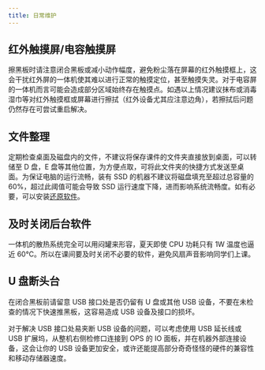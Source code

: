 ```yaml
---
title: 日常维护
---
```


## 红外触摸屏/电容触摸屏

擦黑板时请注意闭合黑板或减小动作幅度，避免粉尘落在屏幕的红外触摸框上，这会干扰红外屏的一体机使其难以进行正常的触摸定位，甚至触摸失灵。对于电容屏的一体机而言可能会造成部分区域始终存在触摸点。如遇以上情况建议抹布或消毒湿巾等对红外触摸框或屏幕进行擦拭（红外设备尤其应注意边角），若擦拭后问题仍然存在可尝试重启解决。

## 文件整理

定期检查桌面及磁盘内的文件，不建议将保存课件的文件夹直接放到桌面，可以转储至 D 盘，E 盘等其他位置，为方便点取，可将此文件夹的快捷方式发送至桌面。为保证电脑的运行流畅，装有 SSD 的机器不建议将磁盘填充至超过总容量的 60%，超过此阈值可能会导致 SSD 运行速度下降，进而影响系统流畅度。如有必要，可以安装[还原软件](../seewo-software-suggestion/core-utilities#还原软件)。

## 及时关闭后台软件

一体机的散热系统完全可以用闷罐来形容，夏天即使 CPU 功耗只有 1W 温度也逼近 60°C。所以在课间要及时关闭不必要的软件，避免风扇声音影响同学们上课。

## U 盘断头台

在闭合黑板前请留意 USB 接口处是否仍留有 U 盘或其他 USB 设备，不要在未检查的情况下快速推黑板，这容易造成 USB 设备及接口的损坏。

对于解决 USB 接口处易夹断 USB 设备的问题，可以考虑使用 USB 延长线或 USB 扩展坞，从整机右侧检修口连接到 OPS 的 IO 面板，并在机器外部连接设备，这会让你的 USB 设备更加安全，或许还能提高部分奇奇怪怪的硬件的兼容性和移动存储器速度。
